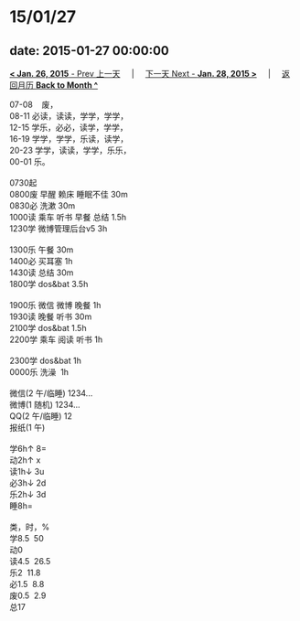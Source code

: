 # 15/01/27

date: 2015-01-27 00:00:00
---
[**< Jan. 26, 2015** - Prev 上一天](/lifelogs/2015/01/d26.html) &nbsp; &nbsp; | &nbsp; &nbsp; [下一天 Next - **Jan. 28, 2015 >**](/lifelogs/2015/01/d28.html) &nbsp; &nbsp; |  &nbsp; &nbsp; [返回月历 **Back to Month ^**](/lifelogs/2015/01/index.html)
<br/><div>07-08    废，</div><div>08-11 必读，读读，学学，学学，</div><div>12-15 学乐，必必，读学，学学，<br/>16-19 学学，学学，乐读，读学，<br/>20-23 学学，读读，学学，乐乐，</div><div>00-01 乐。<br/><div><br/></div>0730起</div><div>0800废 早醒 赖床 睡眠不佳 30m<br/>0830必 洗漱 30m<br/>1000读 乘车 听书 早餐 总结 1.5h<br/>1230学 微博管理后台v5 3h<div><br/></div>1300乐 午餐 30m</div><div>1400必 买耳塞 1h</div><div>1430读 总结 30m</div><div>1800学 dos&bat 3.5h</div><div><br/></div><div>1900乐 微信 微博 晚餐 1h</div><div>1930读 晚餐 听书 30m</div><div>2100学 dos&bat 1.5h</div><div>2200学 乘车 阅读 听书 1h</div><div><br/></div><div>2300学 dos&bat 1h</div><div>0000乐 洗澡  1h</div><div><div><br/></div><div>微信(2 午/临睡) 1234...</div>微博(1 随机) 1234...<br/>QQ(2 午/临睡) 12<br/>报纸(1 午) <div><br/></div>学6h↑ 8=<br/>动2h↑ x<br/>读1h↓ 3u<br/>必3h↓ 2d<br/>乐2h↓ 3d<br/>睡8h=<div><br/></div>类，时，%<br/>学8.5  50<br/>动0<br/>读4.5  26.5<br/>乐2  11.8<br/>必1.5  8.8<br/>废0.5  2.9<br/>总17</div>
